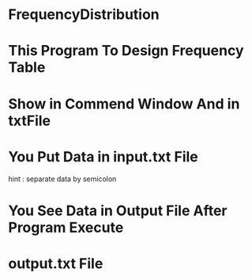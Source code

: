 # FrequencyDistribution 

# This Program To Design Frequency Table 

# Show in Commend Window And in txtFile 

# You Put Data in input.txt File 
hint : separate data by semicolon

# You See Data in Output File After Program Execute 
# output.txt File 
